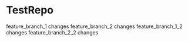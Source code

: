 # TestRepo
feature_branch_1 changes
feature_branch_2 changes
feature_branch_1_2 changes
feature_branch_2_2 changes
